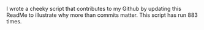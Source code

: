 I wrote a cheeky script that contributes to my Github by updating this ReadMe to illustrate why more than commits matter. This script has run 883 times.